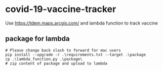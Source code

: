 # covid-19-vaccine-tracker
Use https://tdem.maps.arcgis.com/ and lambda function to track vaccine

## package for lambda
````
# Please change back slash to forward for mac users
pip install --upgrade -r .\requirements.txt --target .\package
cp .\lambda_function.py .\package\
# zip content of package and upload to lambda
````
